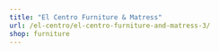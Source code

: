```yaml
---
title: "El Centro Furniture & Matress"
url: /el-centro/el-centro-furniture-and-matress-3/
shop: furniture
---
```

